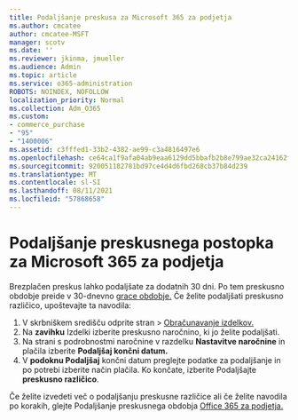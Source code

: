 ```yaml
---
title: Podaljšanje preskusa za Microsoft 365 za podjetja
ms.author: cmcatee
author: cmcatee-MSFT
manager: scotv
ms.date: ''
ms.reviewer: jkinma, jmueller
ms.audience: Admin
ms.topic: article
ms.service: o365-administration
ROBOTS: NOINDEX, NOFOLLOW
localization_priority: Normal
ms.collection: Adm_O365
ms.custom:
- commerce_purchase
- "95"
- "1400006"
ms.assetid: c3fffed1-33b2-4382-ae99-c3a4816497e6
ms.openlocfilehash: ce64ca1f9afa04ab9eaa6129dd5bbafb2b8e799ae32ca24162fd5c8bac7d84fd
ms.sourcegitcommit: 920051182781bd97ce4d4d6fbd268cb37b84d239
ms.translationtype: MT
ms.contentlocale: sl-SI
ms.lasthandoff: 08/11/2021
ms.locfileid: "57868658"
---
```

# <a name="extend-your-trial-for-microsoft-365-for-business"></a>Podaljšanje preskusnega postopka za Microsoft 365 za podjetja

Brezplačen preskus lahko podaljšate za dodatnih 30 dni. Po tem preskusno obdobje preide v 30-dnevno [grace obdobje.](https://docs.microsoft.com/alchemyinsights/grace-period-for-microsoft-365-free-trial) Če želite podaljšati preskusno različico, upoštevajte ta navodila:
  
1. V skrbniškem središču  odprite stran \> [Obračunavanje izdelkov.](https://go.microsoft.com/fwlink/p/?linkid=842054)
2. Na **zavihku** Izdelki izberite preskusno naročnino, ki jo želite podaljšati.
3. Na strani s podrobnostmi naročnine v razdelku **Nastavitve naročnine** in plačila izberite **Podaljšaj končni datum.**
4. V **podoknu Podaljšaj** končni datum preglejte podatke za podaljšanje in po potrebi izberite način plačila. Ko končate, izberite Podaljšajte **preskusno različico**.

Če želite izvedeti več o podaljšanju preskusne različice ali če želite navodila po korakih, glejte Podaljšanje preskusnega obdobja [Office 365 za podjetja.](https://docs.microsoft.com/microsoft-365/commerce/extend-your-trial)